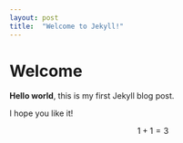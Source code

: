 ```yaml
---
layout: post
title:  "Welcome to Jekyll!"
---
```


# Welcome

**Hello world**, this is my first Jekyll blog post.

I hope you like it!

$$ 1+1=3$$
